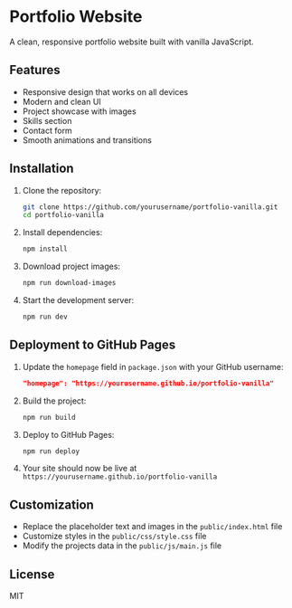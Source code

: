 # Portfolio Website

A clean, responsive portfolio website built with vanilla JavaScript.

## Features

- Responsive design that works on all devices
- Modern and clean UI
- Project showcase with images
- Skills section
- Contact form
- Smooth animations and transitions

## Installation

1. Clone the repository:

   ```bash
   git clone https://github.com/yourusername/portfolio-vanilla.git
   cd portfolio-vanilla
   ```

2. Install dependencies:

   ```bash
   npm install
   ```

3. Download project images:

   ```bash
   npm run download-images
   ```

4. Start the development server:
   ```bash
   npm run dev
   ```

## Deployment to GitHub Pages

1. Update the `homepage` field in `package.json` with your GitHub username:

   ```json
   "homepage": "https://yourusername.github.io/portfolio-vanilla"
   ```

2. Build the project:

   ```bash
   npm run build
   ```

3. Deploy to GitHub Pages:

   ```bash
   npm run deploy
   ```

4. Your site should now be live at `https://yourusername.github.io/portfolio-vanilla`

## Customization

- Replace the placeholder text and images in the `public/index.html` file
- Customize styles in the `public/css/style.css` file
- Modify the projects data in the `public/js/main.js` file

## License

MIT

